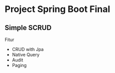 # Project Spring Boot Final

## Simple SCRUD

Fitur
- CRUD with Jpa
- Native Query
- Audit
- Paging
